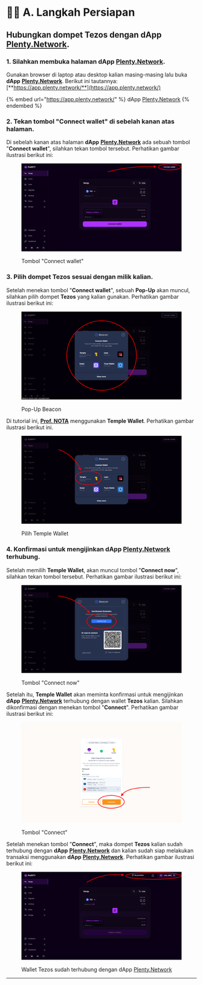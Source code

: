 # 🧑‍🌾 A. Langkah Persiapan

## Hubungkan dompet Tezos dengan dApp [Plenty.Network](https://plenty.network/).

### 1. Silahkan membuka halaman dApp [Plenty.Network](https://plenty.network/).

Gunakan browser di laptop atau desktop kalian masing-masing lalu buka **dApp** [**Plenty.Network**](https://plenty.network/). Berikut ini tautannya: [**https://app.plenty.network/**](https://app.plenty.network/)

{% embed url="https://app.plenty.network/" %}
dApp [Plenty.Network](https://plenty.network/)
{% endembed %}

### **2. Tekan tombol "Connect wallet" di sebelah kanan atas halaman.**

Di sebelah kanan atas halaman **dApp** [**Plenty.Network**](https://plenty.network/) ada sebuah tombol "**Connect wallet**", silahkan tekan tombol tersebut. Perhatikan gambar ilustrasi berikut ini:

<figure><img src="../.gitbook/assets/Screen Shot 2023-07-10 at 05.40.53.png" alt=""><figcaption><p>Tombol "Connect wallet"</p></figcaption></figure>

### 3. Pilih dompet Tezos sesuai dengan milik kalian.

Setelah menekan tombol "**Connect wallet**", sebuah **Pop-Up** akan muncul, silahkan pilih dompet **Tezos** yang kalian gunakan. Perhatikan gambar ilustrasi berikut ini:

<figure><img src="../.gitbook/assets/Screen Shot 2023-07-10 at 05.43.08.png" alt=""><figcaption><p>Pop-Up Beacon</p></figcaption></figure>

Di tutorial ini, [**Prof. NOTA**](https://nota.endhonesa.com/) menggunakan **Temple Wallet**. Perhatikan gambar ilustrasi berikut ini.

<figure><img src="../.gitbook/assets/Screen Shot 2023-07-10 at 05.50.53.png" alt=""><figcaption><p>Pilih Temple Wallet</p></figcaption></figure>

### 4. Konfirmasi untuk mengijinkan dApp [Plenty.Network](https://plenty.network/) terhubung.

Setelah memilih **Temple Wallet**, akan muncul tombol "**Connect now**", silahkan tekan tombol tersebut. Perhatikan gambar ilustrasi berikut ini:

<figure><img src="../.gitbook/assets/Screen Shot 2023-07-10 at 05.54.15.png" alt=""><figcaption><p>Tombol "Connect now"</p></figcaption></figure>

Setelah itu, **Temple Wallet** akan meminta konfirmasi untuk mengijinkan **dApp** [**Plenty.Network**](https://plenty.network/) terhubung dengan wallet **Tezos** kalian. Silahkan dikonfirmasi dengan menekan tombol "**Connect**". Perhatikan gambar ilustrasi berikut ini:

<figure><img src="../.gitbook/assets/Screen Shot 2023-07-10 at 05.55.08.png" alt=""><figcaption><p>Tombol "Connect"</p></figcaption></figure>

Setelah menekan tombol "**Connect**", maka dompet **Tezos** kalian sudah terhubung dengan **dApp** [**Plenty.Network**](https://plenty.network/) dan kalian sudah siap melakukan transaksi menggunakan **dApp** [**Plenty.Network**](https://plenty.network/). Perhatikan gambar ilustrasi berikut ini:

<figure><img src="../.gitbook/assets/Screen Shot 2023-07-10 at 05.55.43.png" alt=""><figcaption><p>Wallet Tezos sudah terhubung dengan dApp <a href="https://plenty.network/">Plenty.Network</a></p></figcaption></figure>

***
